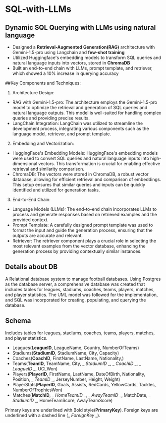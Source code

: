 # SQL-with-LLMs
## Dynamic SQL Querying with LLMs using natural language

- Designed a **Retrieval-Augmented Generation(RAG)** architecture with Gemini-1.5-pro using Langchain and **few-shot training**
- Utilized Huggingface's embedding models to transform SQL queries and natural language inputs into vectors, stored in **ChromaDB**
- Built an end-to-end chain with LLMs, prompt template, and retriever, which showed a 10% increase in querying accuracy

##Key Components and Techniques:

1. Architecture Design:

- RAG with Gemini-1.5-pro: The architecture employs the Gemini-1.5-pro model to optimize the retrieval and generation of SQL queries and natural language outputs. This model is well-suited for handling complex queries and providing precise results.
- LangChain Integration: LangChain was utilized to streamline the development process, integrating various components such as the language model, retriever, and prompt template.

2. Embedding and Vectorization:

- HuggingFace's Embedding Models: HuggingFace's embedding models were used to convert SQL queries and natural language inputs into high-dimensional vectors. This transformation is crucial for enabling effective retrieval and similarity comparison.
- ChromaDB: The vectors were stored in ChromaDB, a robust vector database, allowing for efficient retrieval and comparison of embeddings. This setup ensures that similar queries and inputs can be quickly identified and utilized for generation tasks.

3. End-to-End Chain:

- Language Models (LLMs): The end-to-end chain incorporates LLMs to process and generate responses based on retrieved examples and the provided context.
- Prompt Template: A carefully designed prompt template was used to format the input and guide the generation process, ensuring that the outputs are accurate and relevant.
- Retriever: The retriever component plays a crucial role in selecting the most relevant examples from the vector database, enhancing the generation process by providing contextually similar instances.

## Details about DB
A Relational database system to manage football databases. Using Postgres as the database server, a comprehensive database was created that includes tables for leagues, stadiums, coaches, teams, players, matches, and player statistics. The UML model was followed for the implementation, and SQL was incorporated for creating, populating, and querying the database.

## Schema
Includes tables for leagues, stadiums, coaches, teams, players, matches, and player statistics.
- Leagues(__LeagueID__, LeagueName, Country, NumberOfTeams)
- Stadiums(__StadiumID__, StadiumName, City, Capacity)
- Coaches(__CoachID__, FirstName, LastName, Nationality,)
- Teams(__TeamID__, TeamName, City, _ _StadiumID_ _, _ _CoachID_ _, _ _LeagueID_
_, UCLWon)
- Players(__PlayerID__, FirstName, LastName, DateOfBirth, Nationality, Position, _
_TeamID_ _, JerseyNumber, Height, Weight)
- PlayerStats(__PlayerID__, Goals, Assists, RedCards, YellowCards, Tackles,
NumberOfTrophiesWon)
- Matches(__MatchID__, _ _HomeTeamID_ _, _ _AwayTeamID_ _, MatchDate, _
_StadiumID_ _, HomeTeamScore, AwayTeamScore)

Primary keys are underlined with Bold style(__PrimaryKey__). Foreign keys are underlined with a dashed line (_ _ForeignKey_ _).
